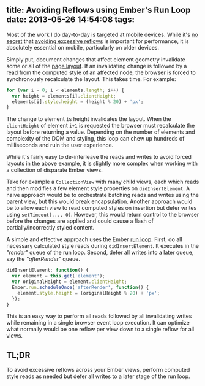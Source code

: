 title: Avoiding Reflows using Ember's Run Loop
date: 2013-05-26 14:54:08
tags:
---

Most of the work I do day-to-day is targeted at mobile devices. While it's [no secret](http://www.stubbornella.org/content/2009/03/27/reflows-repaints-css-performance-making-your-javascript-slow/) that [avoiding excessive reflows](http://mir.aculo.us/2010/08/17/when-does-javascript-trigger-reflows-and-rendering/) is important for performance, it is absolutely essential on mobile, particularly on older devices. 

Simply put, document changes that affect element geometry invalidate some or all of the [page layout](http://www.phpied.com/rendering-repaint-reflowrelayout-restyle/). If an invalidating change is followed by a read from the computed style of an affected node, the browser is forced to synchronously recalculate the layout. This takes time. For example:

```javascript
for (var i = 0; i < elements.length; i++) {
  var height = elements[i].clientHeight;
  elements[i].style.height = (height % 20) + 'px';
}
```

The change to element `i`s height invalidates the layout. When the `clientHeight` of element `i+1` is requested the browser must recalculate the layout before returning a value. Depending on the number of elements and complexity of the DOM and styling, this loop can chew up hundreds of milliseconds and ruin the user experience.

While it's fairly easy to de-interleave the reads and writes to avoid forced layouts in the above example, it is slightly more complex when working with a collection of disparate Ember views. 

Take for example a `CollectionView` with many child views, each which reads and then modifies a few element style properties on `didInsertElement`. A naive approach would be to orchestrate batching reads and writes using the parent view, but this would break encapsulation. Another approach would be to allow each view to read computed styles on insertion but defer writes using `setTimeout(..., 0)`. However, this would return control to the browser before the changes are applied and could cause a flash of partially/incorrectly styled content.

A simple and effective approach uses the Ember [run loop](http://stackoverflow.com/a/14296339/1204216). First, do all necessary calculated style reads during `didInsertElement`. It executes in the *"render"* queue of the run loop. Second, defer all writes into a later queue, say the *"afterRender"* queue.

```javascript
didInsertElement: function() {
  var element = this.get('element');
  var originalHeight = element.clientHeight;
  Ember.run.scheduleOnce('afterRender', function() {
    element.style.height = (originalHeight % 20) + 'px';
  });
}
```

This is an easy way to perform all reads followed by all invalidating writes while remaining in a single browser event loop execution. It can optimize what normally would be one reflow per view down to a single reflow for all views.

## TL;DR

To avoid excessive reflows across your Ember views, perform computed style reads as needed but defer all writes to a later stage of the run loop.